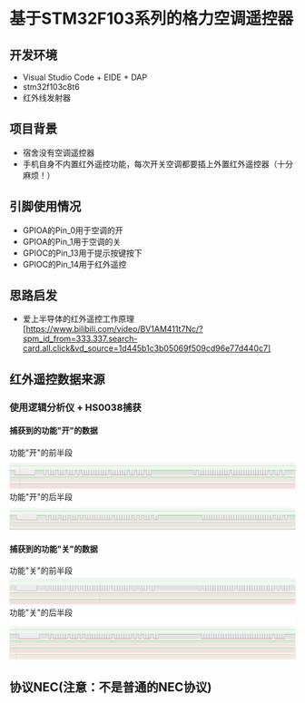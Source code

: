 # 基于STM32F103系列的格力空调遥控器
## 开发环境
+ Visual Studio Code + EIDE + DAP
+ stm32f103c8t6
+ 红外线发射器
## 项目背景
+ 宿舍没有空调遥控器
+ 手机自身不内置红外遥控功能，每次开关空调都要插上外置红外遥控器（十分麻烦！）
## 引脚使用情况
+ GPIOA的Pin_0用于空调的开
+ GPIOA的Pin_1用于空调的关
+ GPIOC的Pin_13用于提示按键按下
+ GPIOC的Pin_14用于红外遥控
## 思路启发
+ 爱上半导体的红外遥控工作原理[https://www.bilibili.com/video/BV1AM411t7Nc/?spm_id_from=333.337.search-card.all.click&vd_source=1d445b1c3b05069f509cd96e77d440c7]
## 红外遥控数据来源
### 使用逻辑分析仪 + HS0038捕获
#### 捕获到的功能"开"的数据
功能"开"的前半段
![开的前半段](/IR_Data/Start_Befor.png)
功能"开"的后半段
![开的后半段](/IR_Data/Start_After.png)
#### 捕获到的功能"关"的数据
功能"关"的前半段
![关的前半段](/IR_Data/Stop_Befor.png)
功能"关"的后半段
![关的后半段](/IR_Data/Stop_After.png)
## 协议NEC(注意：不是普通的NEC协议)            